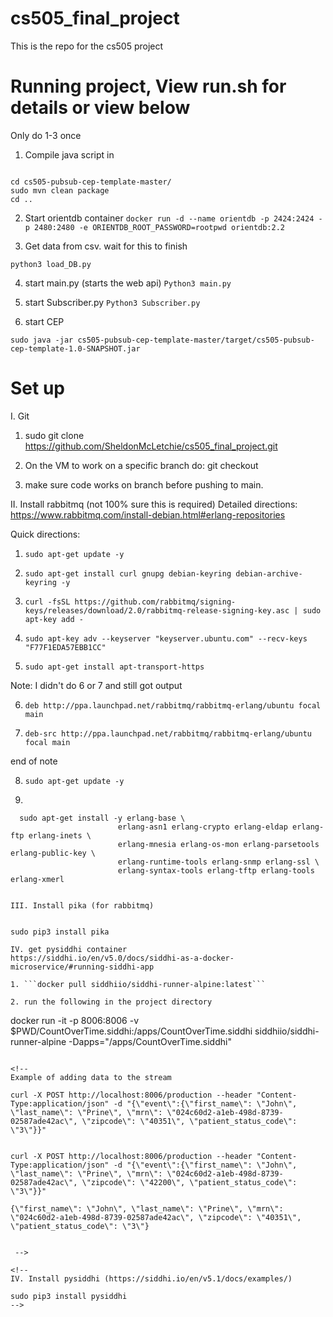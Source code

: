 # cs505_final_project
This is the repo for the cs505 project


# Running project, View run.sh for details or view below
Only do 1-3 once
1. Compile java script in 
```

cd cs505-pubsub-cep-template-master/
sudo mvn clean package
cd ..

```

2. Start orientdb container
```docker run -d --name orientdb -p 2424:2424 -p 2480:2480 -e ORIENTDB_ROOT_PASSWORD=rootpwd orientdb:2.2```

3. Get data from csv. wait for this to finish

```python3 load_DB.py ```

4. start main.py (starts the web api)
```Python3 main.py```

5. start Subscriber.py
```Python3 Subscriber.py```

6. start CEP 

```sudo java -jar cs505-pubsub-cep-template-master/target/cs505-pubsub-cep-template-1.0-SNAPSHOT.jar```

# Set up
I. Git
1. sudo git clone https://github.com/SheldonMcLetchie/cs505_final_project.git

2. On the VM to work on a specific branch do:
    git checkout <branch-name>

3. make sure code works on branch before pushing to main. 

II. Install rabbitmq (not 100% sure this is required)
Detailed directions:
https://www.rabbitmq.com/install-debian.html#erlang-repositories

Quick directions:

1. ```sudo apt-get update -y```

2. ```sudo apt-get install curl gnupg debian-keyring debian-archive-keyring -y```

3. ```curl -fsSL https://github.com/rabbitmq/signing-keys/releases/download/2.0/rabbitmq-release-signing-key.asc | sudo apt-key add -```

4. ```sudo apt-key adv --keyserver "keyserver.ubuntu.com" --recv-keys "F77F1EDA57EBB1CC"```

5. ```sudo apt-get install apt-transport-https```

Note: I didn't do 6 or 7 and still got output

6. ```deb http://ppa.launchpad.net/rabbitmq/rabbitmq-erlang/ubuntu focal main```

7. ```deb-src http://ppa.launchpad.net/rabbitmq/rabbitmq-erlang/ubuntu focal main```

end of note 

8. ```sudo apt-get update -y```

9.

```
  sudo apt-get install -y erlang-base \
                        erlang-asn1 erlang-crypto erlang-eldap erlang-ftp erlang-inets \
                        erlang-mnesia erlang-os-mon erlang-parsetools erlang-public-key \
                        erlang-runtime-tools erlang-snmp erlang-ssl \
                        erlang-syntax-tools erlang-tftp erlang-tools erlang-xmerl


III. Install pika (for rabbitmq) 


sudo pip3 install pika

IV. get pysiddhi container
https://siddhi.io/en/v5.0/docs/siddhi-as-a-docker-microservice/#running-siddhi-app

1. ```docker pull siddhiio/siddhi-runner-alpine:latest```

2. run the following in the project directory

```
docker run -it -p 8006:8006 -v $PWD/CountOverTime.siddhi:/apps/CountOverTime.siddhi siddhiio/siddhi-runner-alpine -Dapps="/apps/CountOverTime.siddhi"

```

<!-- 
Example of adding data to the stream

curl -X POST http://localhost:8006/production --header "Content-Type:application/json" -d "{\"event\":{\"first_name\": \"John\", \"last_name\": \"Prine\", \"mrn\": \"024c60d2-a1eb-498d-8739-02587ade42ac\", \"zipcode\": \"40351\", \"patient_status_code\": \"3\"}}"


curl -X POST http://localhost:8006/production --header "Content-Type:application/json" -d "{\"event\":{\"first_name\": \"John\", \"last_name\": \"Prine\", \"mrn\": \"024c60d2-a1eb-498d-8739-02587ade42ac\", \"zipcode\": \"42200\", \"patient_status_code\": \"3\"}}"

{\"first_name\": \"John\", \"last_name\": \"Prine\", \"mrn\": \"024c60d2-a1eb-498d-8739-02587ade42ac\", \"zipcode\": \"40351\", \"patient_status_code\": \"3\"}


 -->

<!-- 
IV. Install pysiddhi (https://siddhi.io/en/v5.1/docs/examples/)

sudo pip3 install pysiddhi
-->


